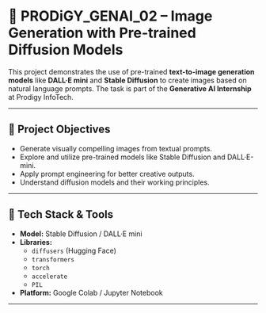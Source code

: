 # 🎨 PRODiGY_GENAI_02 – Image Generation with Pre-trained Diffusion Models

This project demonstrates the use of pre-trained **text-to-image generation models** like **DALL·E mini** and **Stable Diffusion** to create images based on natural language prompts. The task is part of the **Generative AI Internship** at Prodigy InfoTech.

---

## 🎯 Project Objectives

- Generate visually compelling images from textual prompts.
- Explore and utilize pre-trained models like Stable Diffusion and DALL·E-mini.
- Apply prompt engineering for better creative outputs.
- Understand diffusion models and their working principles.

---

## 🧰 Tech Stack & Tools

- **Model:** Stable Diffusion / DALL·E mini
- **Libraries:**
  - `diffusers` (Hugging Face)
  - `transformers`
  - `torch`
  - `accelerate`
  - `PIL`
- **Platform:** Google Colab / Jupyter Notebook

---
